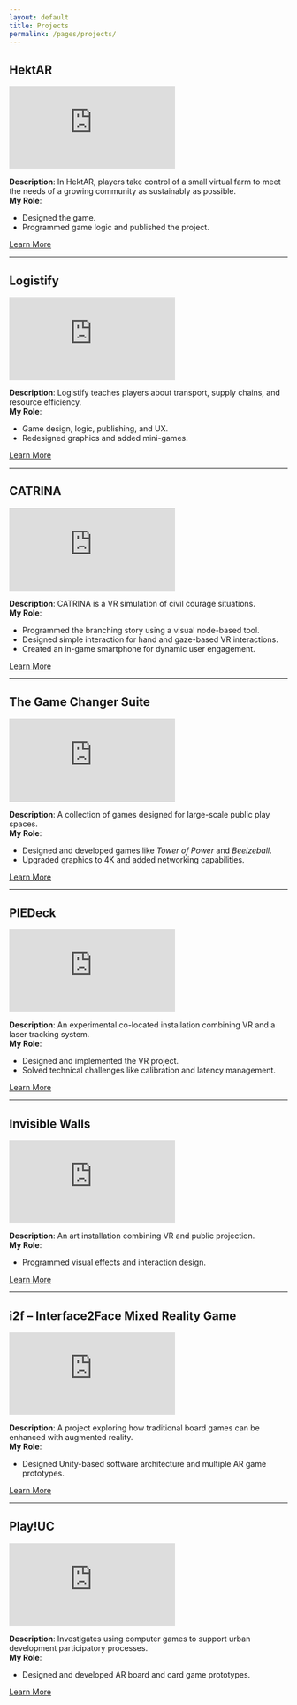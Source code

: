 ```yaml
---
layout: default
title: Projects
permalink: /pages/projects/
---
```


## HektAR

<div class="video-container">
  <iframe src="https://www.youtube.com/embed/EFyVnfK4LEY?si=pVa8qMgiuh7Oj1ss" title="YouTube video player" frameborder="0" allow="accelerometer; autoplay; clipboard-write; encrypted-media; gyroscope; picture-in-picture; web-share" referrerpolicy="strict-origin-when-cross-origin" allowfullscreen></iframe>
</div>

**Description**:
In HektAR, players take control of a small virtual farm to meet the needs of a growing community as sustainably as possible.  
**My Role**:
- Designed the game.
- Programmed game logic and published the project.

[Learn More](https://pie-lab.at/projects/hektar/)

---

## Logistify

<div class="video-container">
  <iframe src="https://www.youtube.com/embed/gR3ciDCLlIQ?si=j4LxDUTbPKGH0SZF" title="YouTube video player" frameborder="0" allow="accelerometer; autoplay; clipboard-write; encrypted-media; gyroscope; picture-in-picture; web-share" referrerpolicy="strict-origin-when-cross-origin" allowfullscreen></iframe>
</div>

**Description**:
Logistify teaches players about transport, supply chains, and resource efficiency.  
**My Role**:
- Game design, logic, publishing, and UX.
- Redesigned graphics and added mini-games.

[Learn More](https://pie-lab.at/projects/logistify/)

---

## CATRINA

<div class="video-container">
  <iframe src="https://www.youtube.com/embed/Ltod694yfA0?si=YUFgxZBurxufT_VR" title="YouTube video player" frameborder="0" allow="accelerometer; autoplay; clipboard-write; encrypted-media; gyroscope; picture-in-picture; web-share" referrerpolicy="strict-origin-when-cross-origin" allowfullscreen></iframe>
</div>

**Description**:
CATRINA is a VR simulation of civil courage situations.  
**My Role**:
- Programmed the branching story using a visual node-based tool.
- Designed simple interaction for hand and gaze-based VR interactions.
- Created an in-game smartphone for dynamic user engagement.

[Learn More](https://pie-lab.at/projects/catrina/)

---

## The Game Changer Suite

<div class="video-container">
  <iframe src="https://www.youtube.com/embed/gmM1EaHA_BA?si=nnzIo9bjlBoHmVhe" title="YouTube video player" frameborder="0" allow="accelerometer; autoplay; clipboard-write; encrypted-media; gyroscope; picture-in-picture; web-share" referrerpolicy="strict-origin-when-cross-origin" allowfullscreen></iframe>
</div>

**Description**:
A collection of games designed for large-scale public play spaces.  
**My Role**:
- Designed and developed games like *Tower of Power* and *Beelzeball*.
- Upgraded graphics to 4K and added networking capabilities.

[Learn More](https://pie-lab.at/projects/game-changer/)

---

## PIEDeck

<div class="video-container">
  <iframe src="https://www.youtube.com/embed/7Q2MfE01my4?si=LZYxTSSsLs6pUWRs" title="YouTube video player" frameborder="0" allow="accelerometer; autoplay; clipboard-write; encrypted-media; gyroscope; picture-in-picture; web-share" referrerpolicy="strict-origin-when-cross-origin" allowfullscreen></iframe>
</div>

**Description**:
An experimental co-located installation combining VR and a laser tracking system.  
**My Role**:
- Designed and implemented the VR project.
- Solved technical challenges like calibration and latency management.

[Learn More](https://pie-lab.at/projects/piedeck/)

---

## Invisible Walls

<div class="video-container">
  <iframe src="https://www.youtube.com/embed/lzxrbJNKuW8?si=toRa3cjtURnYqCrH" title="YouTube video player" frameborder="0" allow="accelerometer; autoplay; clipboard-write; encrypted-media; gyroscope; picture-in-picture; web-share" referrerpolicy="strict-origin-when-cross-origin" allowfullscreen></iframe>
</div>

**Description**:
An art installation combining VR and public projection.  
**My Role**:
- Programmed visual effects and interaction design.

[Learn More](https://pie-lab.at/projects/invisible-walls/)

---

## i2f – Interface2Face Mixed Reality Game

<div class="video-container">
  <iframe src="https://kostovsolutions.com/wp-content/uploads/2023/04/TankMission1-512x256.jpg" title="i2f Mixed Reality Game" frameborder="0" allowfullscreen></iframe>
</div>

**Description**:
A project exploring how traditional board games can be enhanced with augmented reality.  
**My Role**:
- Designed Unity-based software architecture and multiple AR game prototypes.

[Learn More](https://projekte.ffg.at/projekt/3262914)

---

## Play!UC

<div class="video-container">
  <iframe src="https://www.youtube.com/embed/wbl0d12rEWg?si=kYH1aCi-4NvJG9MZ" title="YouTube video player" frameborder="0" allow="accelerometer; autoplay; clipboard-write; encrypted-media; gyroscope; picture-in-picture; web-share" referrerpolicy="strict-origin-when-cross-origin" allowfullscreen></iframe>
</div>

**Description**:
Investigates using computer games to support urban development participatory processes.  
**My Role**:
- Designed and developed AR board and card game prototypes.

[Learn More](http://play-uc.net/)